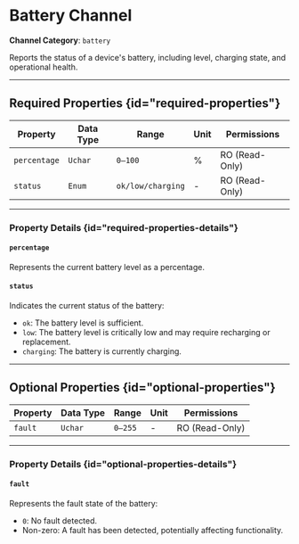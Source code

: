 # Battery Channel

**Channel Category**: `battery`

Reports the status of a device's battery, including level, charging state, and operational health.

---

## Required Properties {id="required-properties"}

| **Property** | **Data Type** | **Range**         | **Unit** | **Permissions** |
|--------------|---------------|-------------------|----------|-----------------|
| `percentage` | `Uchar`       | `0–100`           | %        | RO (Read-Only)  |
| `status`     | `Enum`        | `ok/low/charging` | -        | RO (Read-Only)  |

---

### Property Details {id="required-properties-details"}

#### `percentage`

Represents the current battery level as a percentage.

#### `status`

Indicates the current status of the battery:

- `ok`: The battery level is sufficient.
- `low`: The battery level is critically low and may require recharging or replacement.
- `charging`: The battery is currently charging.

---

## Optional Properties {id="optional-properties"}

| **Property** | **Data Type** | **Range** | **Unit** | **Permissions** |
|--------------|---------------|-----------|----------|-----------------|
| `fault`      | `Uchar`       | `0–255`   | -        | RO (Read-Only)  |

---

### Property Details {id="optional-properties-details"}

#### `fault`

Represents the fault state of the battery:

- `0`: No fault detected.
- Non-zero: A fault has been detected, potentially affecting functionality.
